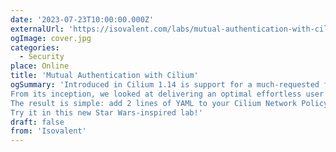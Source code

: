 ```yaml
---
date: '2023-07-23T10:00:00.000Z'
externalUrl: 'https://isovalent.com/labs/mutual-authentication-with-cilium/'
ogImage: cover.jpg
categories:
  - Security
place: Online
title: 'Mutual Authentication with Cilium'
ogSummary: 'Introduced in Cilium 1.14 is support for a much-requested feature: mutual authentication.
From its inception, we looked at delivering an optimal effortless user experience to achieve mutual authentication.
The result is simple: add 2 lines of YAML to your Cilium Network Policy, and that’s it – your workload communication is now secured with a mutual TLS handshake.
Try it in this new Star Wars-inspired lab!'
draft: false
from: 'Isovalent'
---
```

